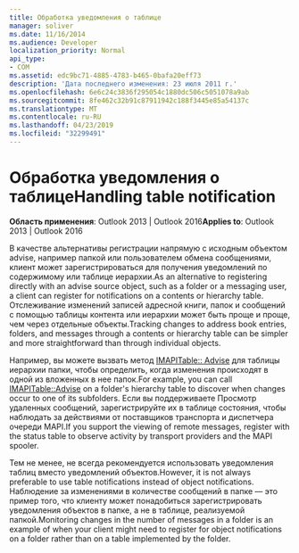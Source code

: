 ```yaml
---
title: Обработка уведомления о таблице
manager: soliver
ms.date: 11/16/2014
ms.audience: Developer
localization_priority: Normal
api_type:
- COM
ms.assetid: edc9bc71-4885-4783-b465-0bafa20eff73
description: 'Дата последнего изменения: 23 июля 2011 г.'
ms.openlocfilehash: 6e6c24c3836f295054c1880dc506c5051078a9ab
ms.sourcegitcommit: 8fe462c32b91c87911942c188f3445e85a54137c
ms.translationtype: MT
ms.contentlocale: ru-RU
ms.lasthandoff: 04/23/2019
ms.locfileid: "32299491"
---
```

# <a name="handling-table-notification"></a><span data-ttu-id="3a7f3-103">Обработка уведомления о таблице</span><span class="sxs-lookup"><span data-stu-id="3a7f3-103">Handling table notification</span></span>

<span data-ttu-id="3a7f3-104">**Область применения**: Outlook 2013 | Outlook 2016</span><span class="sxs-lookup"><span data-stu-id="3a7f3-104">**Applies to**: Outlook 2013 | Outlook 2016</span></span> 
  
<span data-ttu-id="3a7f3-105">В качестве альтернативы регистрации напрямую с исходным объектом advise, например папкой или пользователем обмена сообщениями, клиент может зарегистрироваться для получения уведомлений по содержимому или таблице иерархии.</span><span class="sxs-lookup"><span data-stu-id="3a7f3-105">As an alternative to registering directly with an advise source object, such as a folder or a messaging user, a client can register for notifications on a contents or hierarchy table.</span></span> <span data-ttu-id="3a7f3-106">Отслеживание изменений записей адресной книги, папок и сообщений с помощью таблицы контента или иерархии может быть проще и проще, чем через отдельные объекты.</span><span class="sxs-lookup"><span data-stu-id="3a7f3-106">Tracking changes to address book entries, folders, and messages through a contents or hierarchy table can be simpler and more straightforward than through individual objects.</span></span> 

<span data-ttu-id="3a7f3-107">Например, вы можете вызвать метод [IMAPITable:: Advise](imapitable-advise.md) для таблицы иерархии папки, чтобы определить, когда изменения происходят в одной из вложенных в нее папок.</span><span class="sxs-lookup"><span data-stu-id="3a7f3-107">For example, you can call [IMAPITable::Advise](imapitable-advise.md) on a folder's hierarchy table to discover when changes occur to one of its subfolders.</span></span> <span data-ttu-id="3a7f3-108">Если вы поддерживаете Просмотр удаленных сообщений, зарегистрируйте их в таблице состояния, чтобы наблюдать за действиями от поставщиков транспорта и диспетчера очереди MAPI.</span><span class="sxs-lookup"><span data-stu-id="3a7f3-108">If you support the viewing of remote messages, register with the status table to observe activity by transport providers and the MAPI spooler.</span></span> 
  
<span data-ttu-id="3a7f3-109">Тем не менее, не всегда рекомендуется использовать уведомления таблиц вместо уведомлений объектов.</span><span class="sxs-lookup"><span data-stu-id="3a7f3-109">However, it is not always preferable to use table notifications instead of object notifications.</span></span> <span data-ttu-id="3a7f3-110">Наблюдение за изменениями в количестве сообщений в папке — это пример того, что клиенту может понадобиться зарегистрировать уведомления объектов в папке, а не в таблице, реализуемой папкой.</span><span class="sxs-lookup"><span data-stu-id="3a7f3-110">Monitoring changes in the number of messages in a folder is an example of when your client might need to register for object notifications on a folder rather than on a table implemented by the folder.</span></span>
  

